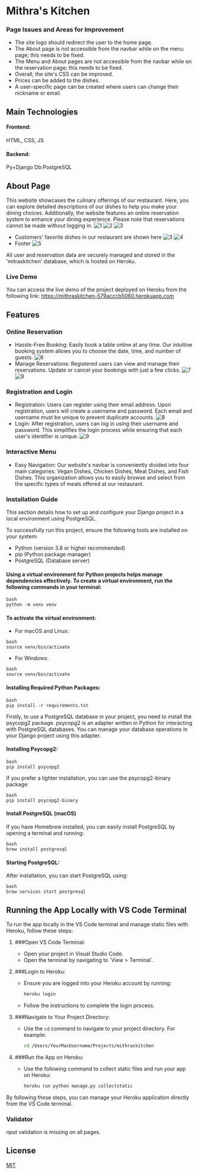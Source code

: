 # Mithra's Kitchen

### Page Issues and Areas for Improvement
* The site logo should redirect the user to the home page.
* The About page is not accessible from the navbar while on the menu page; this needs to be fixed.
* The Menu and About pages are not accessible from the navbar while on the reservation page; this needs to be fixed.
* Overall, the site's CSS can be improved.
* Prices can be added to the dishes.
* A user-specific page can be created where users can change their nickname or email.

## Main Technologies

#### Frontend:
HTML, CSS, JS 
#### Backend: 
Py+Django
Db:PostgreSQL

## About Page
This website showcases the culinary offerings of our restaurant. Here, you can explore detailed descriptions of our dishes to help you make your dining choices. Additionally, the website features an online reservation system to enhance your dining experience. Please note that reservations cannot be made without logging in.
![1](https://github.com/swecery/Mithra-s-Kitchen/blob/main/images/ss1.jpg)
![2](https://github.com/swecery/Mithra-s-Kitchen/blob/main/images/ss2.jpg)
![3](https://github.com/swecery/Mithra-s-Kitchen/blob/main/images/about.jpg)
* Customers' favorite dishes in our restaurant are shown here
![3](https://github.com/swecery/Mithra-s-Kitchen/blob/main/images/favorites.jpg)
![4](https://github.com/swecery/Mithra-s-Kitchen/blob/main/images/favorites2.jpg)
* Footer 
![5](https://github.com/swecery/Mithra-s-Kitchen/blob/main/images/footer.jpg)




All user and reservation data are securely managed and stored in the 'mitraskitchen' database, which is hosted on Heroku.

### Live Demo 
You can access the live demo of the project deployed on Heroku from the following link:
https://mithraskitchen-579acccb5060.herokuapp.com



## Features
### Online Reservation
* Hassle-Free Booking: Easily book a table online at any time. Our intuitive booking system allows you to choose the date, time, and number of 
guests.
![6](https://github.com/swecery/Mithra-s-Kitchen/blob/main/images/reservations.jpg)
* Manage Reservations: Registered users can view and manage their reservations. Update or cancel your bookings with just a few clicks.
![7](https://github.com/swecery/Mithra-s-Kitchen/blob/main/images/reservations2.jpg)
![8](https://github.com/swecery/Mithra-s-Kitchen/blob/main/images/reservations3.jpg)

 
### Registration and Login
* Registration: Users can register using their email address. Upon registration, users will create a username and password. Each email and username must be unique to prevent duplicate accounts.
![8](https://github.com/swecery/Mithra-s-Kitchen/blob/main/images/registerss1.jpg)
* Login: After registration, users can log in using their username and password. This simplifies the login process while ensuring that each user's identifier is unique.
![9](https://github.com/swecery/Mithra-s-Kitchen/blob/main/images/loginss1.jpg)


### Interactive Menu
* Easy Navigation: Our website's navbar is conveniently divided into four main categories: Vegan Dishes, Chicken Dishes, Meat Dishes, and Fish Dishes. This organization allows you to easily browse and select from the specific types of meals offered at our restaurant.

### Installation Guide

This section details how to set up and configure your Django project in a local environment using PostgreSQL.

To successfully run this project, ensure the following tools are installed on your system:

* Python (version 3.8 or higher recommended)
* pip (Python package manager)
* PostgreSQL (Database server)

#### Using a virtual environment for Python projects helps manage dependencies effectively. To create a virtual environment, run the following commands in your terminal: 
```
bash
python -m venv venv
```
#### To activate the virtual environment:
* For macOS and Linux: 
```
bash
source venv/bin/activate
```
* For Windows:
```
bash
source venv/bin/activate
```
#### Installing Required Python Packages:
```
bash
pip install -r requirements.txt
```
Firstly, to use a PostgreSQL database in your project, you need to install the psycopg2 package. psycopg2 is an adapter written in Python for interacting with PostgreSQL databases. You can manage your database operations in your Django project using this adapter.

#### Installing Psycopg2: 
```
bash
pip install psycopg2
```
If you prefer a lighter installation, you can use the psycopg2-binary package:
```
bash
pip install psycopg2-binary
```

#### Install PostgreSQL (macOS)
If you have Homebrew installed, you can easily install PostgreSQL by opening a terminal and running:
```
bash
brew install postgresql
```
#### Starting PostgreSQL:
After installation, you can start PostgreSQL using:
```
bash
brew services start postgresql
```

## Running the App Locally with VS Code Terminal

To run the app locally in the VS Code terminal and manage static files with Heroku, follow these steps:

1. ###Open VS Code Terminal:
   - Open your project in Visual Studio Code.
   - Open the terminal by navigating to `View > Terminal´.

2. ###Login to Heroku:
   - Ensure you are logged into your Heroku account by running:
     ```sh
     heroku login
     ```
   - Follow the instructions to complete the login process.

3. ###Navigate to Your Project Directory:
   - Use the `cd` command to navigate to your project directory. For example:
     ```sh
     cd /Users/YourMacUsername/Projects/mithraskitchen
     ```

4. ###Run the App on Heroku:
   - Use the following command to collect static files and run your app on Heroku:
     ```sh
     heroku run python manage.py collectstatic
     ```

By following these steps, you can manage your Heroku application directly from the VS Code terminal.





### Validator
nput validation is missing on all pages.

## License

[MIT](https://choosealicense.com/licenses/mit/)

